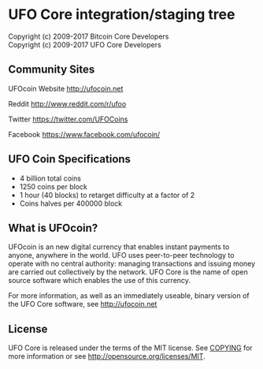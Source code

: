 UFO Core integration/staging tree
=====================================

Copyright (c) 2009-2017 Bitcoin Core Developers  
Copyright (c) 2009-2017 UFO Core Developers

Community Sites
---------------
UFOcoin Website
http://ufocoin.net

Reddit
http://www.reddit.com/r/ufoo

Twitter
https://twitter.com/UFOCoins

Facebook
https://www.facebook.com/ufocoin/

UFO Coin Specifications
-----------------

- 4 billion total coins
- 1250 coins per block
- 1 hour (40 blocks) to retarget difficulty at a factor of 2
- Coins halves per 400000 block 

What is UFOcoin?
----------------

UFOcoin is an new digital currency that enables instant payments to
anyone, anywhere in the world. UFO uses peer-to-peer technology to operate
with no central authority: managing transactions and issuing money are carried
out collectively by the network. UFO Core is the name of open source
software which enables the use of this currency.

For more information, as well as an immediately useable, binary version of
the UFO Core software, see http://ufocoin.net

License
-------

UFO Core is released under the terms of the MIT license. See [COPYING](COPYING) for more
information or see http://opensource.org/licenses/MIT.